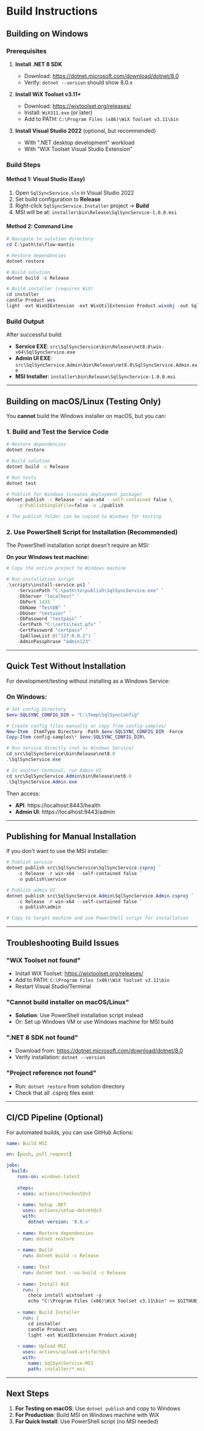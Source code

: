# Build Instructions

## Building on Windows

### Prerequisites

1. **Install .NET 8 SDK**
   - Download: https://dotnet.microsoft.com/download/dotnet/8.0
   - Verify: `dotnet --version` should show 8.0.x

2. **Install WiX Toolset v3.11+**
   - Download: https://wixtoolset.org/releases/
   - Install: `WiX311.exe` (or later)
   - Add to PATH: `C:\Program Files (x86)\WiX Toolset v3.11\bin`

3. **Install Visual Studio 2022** (optional, but recommended)
   - With ".NET desktop development" workload
   - With "WiX Toolset Visual Studio Extension"

### Build Steps

#### Method 1: Visual Studio (Easy)

1. Open `SqlSyncService.sln` in Visual Studio 2022
2. Set build configuration to **Release**
3. Right-click `SqlSyncService.Installer` project → **Build**
4. MSI will be at: `installer\bin\Release\SqlSyncService-1.0.0.msi`

#### Method 2: Command Line

```powershell
# Navigate to solution directory
cd C:\path\to\flow-mantis

# Restore dependencies
dotnet restore

# Build solution
dotnet build -c Release

# Build installer (requires WiX)
cd installer
candle Product.wxs
light -ext WixUIExtension -ext WixUtilExtension Product.wixobj -out SqlSyncService-1.0.0.msi
```

### Build Output

After successful build:
- **Service EXE**: `src\SqlSyncService\bin\Release\net8.0\win-x64\SqlSyncService.exe`
- **Admin UI EXE**: `src\SqlSyncService.Admin\bin\Release\net8.0\SqlSyncService.Admin.exe`
- **MSI Installer**: `installer\bin\Release\SqlSyncService-1.0.0.msi`

---

## Building on macOS/Linux (Testing Only)

You **cannot** build the Windows installer on macOS, but you can:

### 1. Build and Test the Service Code

```bash
# Restore dependencies
dotnet restore

# Build solution
dotnet build -c Release

# Run tests
dotnet test

# Publish for Windows (creates deployment package)
dotnet publish -c Release -r win-x64 --self-contained false \
    -p:PublishSingleFile=false -o ./publish

# The publish folder can be copied to Windows for testing
```

### 2. Use PowerShell Script for Installation (Recommended)

The PowerShell installation script doesn't require an MSI:

**On your Windows test machine:**

```powershell
# Copy the entire project to Windows machine

# Run installation script
.\scripts\install-service.ps1 `
    -ServicePath "C:\path\to\publish\SqlSyncService.exe" `
    -DbServer "localhost" `
    -DbPort 1433 `
    -DbName "TestDB" `
    -DbUser "testuser" `
    -DbPassword "testpass" `
    -CertPath "C:\certs\test.pfx" `
    -CertPassword "certpass" `
    -IpAllowList @("127.0.0.1") `
    -AdminPassphrase "admin123"
```

---

## Quick Test Without Installation

For development/testing without installing as a Windows Service:

### On Windows:

```powershell
# Set config directory
$env:SQLSYNC_CONFIG_DIR = "C:\Temp\SqlSyncConfig"

# Create config files manually or copy from config-samples/
New-Item -ItemType Directory -Path $env:SQLSYNC_CONFIG_DIR -Force
Copy-Item config-samples\* $env:SQLSYNC_CONFIG_DIR\

# Run service directly (not as Windows Service)
cd src\SqlSyncService\bin\Release\net8.0
.\SqlSyncService.exe

# In another terminal, run Admin UI
cd src\SqlSyncService.Admin\bin\Release\net8.0
.\SqlSyncService.Admin.exe
```

Then access:
- **API**: https://localhost:8443/health
- **Admin UI**: https://localhost:9443/admin

---

## Publishing for Manual Installation

If you don't want to use the MSI installer:

```powershell
# Publish service
dotnet publish src\SqlSyncService\SqlSyncService.csproj `
    -c Release -r win-x64 --self-contained false `
    -o publish\service

# Publish admin UI
dotnet publish src\SqlSyncService.Admin\SqlSyncService.Admin.csproj `
    -c Release -r win-x64 --self-contained false `
    -o publish\admin

# Copy to target machine and use PowerShell script for installation
```

---

## Troubleshooting Build Issues

### "WiX Toolset not found"
- Install WiX Toolset: https://wixtoolset.org/releases/
- Add to PATH: `C:\Program Files (x86)\WiX Toolset v3.11\bin`
- Restart Visual Studio/Terminal

### "Cannot build installer on macOS/Linux"
- **Solution**: Use PowerShell installation script instead
- Or: Set up Windows VM or use Windows machine for MSI build

### ".NET 8 SDK not found"
- Download from: https://dotnet.microsoft.com/download/dotnet/8.0
- Verify installation: `dotnet --version`

### "Project reference not found"
- Run: `dotnet restore` from solution directory
- Check that all .csproj files exist

---

## CI/CD Pipeline (Optional)

For automated builds, you can use GitHub Actions:

```yaml
name: Build MSI

on: [push, pull_request]

jobs:
  build:
    runs-on: windows-latest
    
    steps:
    - uses: actions/checkout@v3
    
    - name: Setup .NET
      uses: actions/setup-dotnet@v3
      with:
        dotnet-version: '8.0.x'
    
    - name: Restore dependencies
      run: dotnet restore
    
    - name: Build
      run: dotnet build -c Release
    
    - name: Test
      run: dotnet test --no-build -c Release
    
    - name: Install WiX
      run: |
        choco install wixtoolset -y
        echo "C:\Program Files (x86)\WiX Toolset v3.11\bin" >> $GITHUB_PATH
    
    - name: Build Installer
      run: |
        cd installer
        candle Product.wxs
        light -ext WixUIExtension Product.wixobj
    
    - name: Upload MSI
      uses: actions/upload-artifact@v3
      with:
        name: SqlSyncService-MSI
        path: installer/*.msi
```

---

## Next Steps

1. **For Testing on macOS**: Use `dotnet publish` and copy to Windows
2. **For Production**: Build MSI on Windows machine with WiX
3. **For Quick Install**: Use PowerShell script (no MSI needed)
